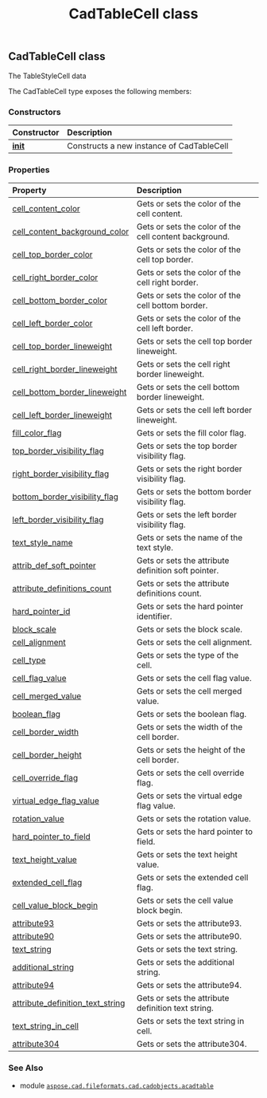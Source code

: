 ﻿---
title: CadTableCell class
second_title: Aspose.CAD for Python via .NET API References
description: 
type: docs
weight: 10
url: /aspose.cad.fileformats.cad.cadobjects.acadtable/cadtablecell/
is_root: false
---

## CadTableCell class

The TableStyleCell data



The CadTableCell type exposes the following members:

### Constructors
| Constructor | Description |
| :- | :- |
| [__init__](/cad/python-net/aspose.cad.fileformats.cad.cadobjects.acadtable/cadtablecell/__init__/#) | Constructs a new instance of CadTableCell |


### Properties
| Property | Description |
| :- | :- |
| [cell_content_color](/cad/python-net/aspose.cad.fileformats.cad.cadobjects.acadtable/cadtablecell/cell_content_color) | Gets or sets the color of the cell content. |
| [cell_content_background_color](/cad/python-net/aspose.cad.fileformats.cad.cadobjects.acadtable/cadtablecell/cell_content_background_color) | Gets or sets the color of the сell content background. |
| [cell_top_border_color](/cad/python-net/aspose.cad.fileformats.cad.cadobjects.acadtable/cadtablecell/cell_top_border_color) | Gets or sets the color of the cell top border. |
| [cell_right_border_color](/cad/python-net/aspose.cad.fileformats.cad.cadobjects.acadtable/cadtablecell/cell_right_border_color) | Gets or sets the color of the cell right border. |
| [cell_bottom_border_color](/cad/python-net/aspose.cad.fileformats.cad.cadobjects.acadtable/cadtablecell/cell_bottom_border_color) | Gets or sets the color of the cell bottom border. |
| [cell_left_border_color](/cad/python-net/aspose.cad.fileformats.cad.cadobjects.acadtable/cadtablecell/cell_left_border_color) | Gets or sets the color of the cell left border. |
| [cell_top_border_lineweight](/cad/python-net/aspose.cad.fileformats.cad.cadobjects.acadtable/cadtablecell/cell_top_border_lineweight) | Gets or sets the cell top border lineweight. |
| [cell_right_border_lineweight](/cad/python-net/aspose.cad.fileformats.cad.cadobjects.acadtable/cadtablecell/cell_right_border_lineweight) | Gets or sets the cell right border lineweight. |
| [cell_bottom_border_lineweight](/cad/python-net/aspose.cad.fileformats.cad.cadobjects.acadtable/cadtablecell/cell_bottom_border_lineweight) | Gets or sets the cell bottom border lineweight. |
| [cell_left_border_lineweight](/cad/python-net/aspose.cad.fileformats.cad.cadobjects.acadtable/cadtablecell/cell_left_border_lineweight) | Gets or sets the сell left border lineweight. |
| [fill_color_flag](/cad/python-net/aspose.cad.fileformats.cad.cadobjects.acadtable/cadtablecell/fill_color_flag) | Gets or sets the fill color flag. |
| [top_border_visibility_flag](/cad/python-net/aspose.cad.fileformats.cad.cadobjects.acadtable/cadtablecell/top_border_visibility_flag) | Gets or sets the top border visibility flag. |
| [right_border_visibility_flag](/cad/python-net/aspose.cad.fileformats.cad.cadobjects.acadtable/cadtablecell/right_border_visibility_flag) | Gets or sets the right border visibility flag. |
| [bottom_border_visibility_flag](/cad/python-net/aspose.cad.fileformats.cad.cadobjects.acadtable/cadtablecell/bottom_border_visibility_flag) | Gets or sets the bottom border visibility flag. |
| [left_border_visibility_flag](/cad/python-net/aspose.cad.fileformats.cad.cadobjects.acadtable/cadtablecell/left_border_visibility_flag) | Gets or sets the left border visibility flag. |
| [text_style_name](/cad/python-net/aspose.cad.fileformats.cad.cadobjects.acadtable/cadtablecell/text_style_name) | Gets or sets the name of the text style. |
| [attrib_def_soft_pointer](/cad/python-net/aspose.cad.fileformats.cad.cadobjects.acadtable/cadtablecell/attrib_def_soft_pointer) | Gets or sets the attribute definition soft pointer. |
| [attribute_definitions_count](/cad/python-net/aspose.cad.fileformats.cad.cadobjects.acadtable/cadtablecell/attribute_definitions_count) | Gets or sets the attribute definitions count. |
| [hard_pointer_id](/cad/python-net/aspose.cad.fileformats.cad.cadobjects.acadtable/cadtablecell/hard_pointer_id) | Gets or sets the hard pointer identifier. |
| [block_scale](/cad/python-net/aspose.cad.fileformats.cad.cadobjects.acadtable/cadtablecell/block_scale) | Gets or sets the block scale. |
| [cell_alignment](/cad/python-net/aspose.cad.fileformats.cad.cadobjects.acadtable/cadtablecell/cell_alignment) | Gets or sets the cell alignment. |
| [cell_type](/cad/python-net/aspose.cad.fileformats.cad.cadobjects.acadtable/cadtablecell/cell_type) | Gets or sets the type of the cell. |
| [cell_flag_value](/cad/python-net/aspose.cad.fileformats.cad.cadobjects.acadtable/cadtablecell/cell_flag_value) | Gets or sets the cell flag value. |
| [cell_merged_value](/cad/python-net/aspose.cad.fileformats.cad.cadobjects.acadtable/cadtablecell/cell_merged_value) | Gets or sets the cell merged value. |
| [boolean_flag](/cad/python-net/aspose.cad.fileformats.cad.cadobjects.acadtable/cadtablecell/boolean_flag) | Gets or sets the boolean flag. |
| [cell_border_width](/cad/python-net/aspose.cad.fileformats.cad.cadobjects.acadtable/cadtablecell/cell_border_width) | Gets or sets the width of the cell border. |
| [cell_border_height](/cad/python-net/aspose.cad.fileformats.cad.cadobjects.acadtable/cadtablecell/cell_border_height) | Gets or sets the height of the cell border. |
| [cell_override_flag](/cad/python-net/aspose.cad.fileformats.cad.cadobjects.acadtable/cadtablecell/cell_override_flag) | Gets or sets the cell override flag. |
| [virtual_edge_flag_value](/cad/python-net/aspose.cad.fileformats.cad.cadobjects.acadtable/cadtablecell/virtual_edge_flag_value) | Gets or sets the virtual edge flag value. |
| [rotation_value](/cad/python-net/aspose.cad.fileformats.cad.cadobjects.acadtable/cadtablecell/rotation_value) | Gets or sets the rotation value. |
| [hard_pointer_to_field](/cad/python-net/aspose.cad.fileformats.cad.cadobjects.acadtable/cadtablecell/hard_pointer_to_field) | Gets or sets the hard pointer to field. |
| [text_height_value](/cad/python-net/aspose.cad.fileformats.cad.cadobjects.acadtable/cadtablecell/text_height_value) | Gets or sets the text height value. |
| [extended_cell_flag](/cad/python-net/aspose.cad.fileformats.cad.cadobjects.acadtable/cadtablecell/extended_cell_flag) | Gets or sets the extended cell flag. |
| [cell_value_block_begin](/cad/python-net/aspose.cad.fileformats.cad.cadobjects.acadtable/cadtablecell/cell_value_block_begin) | Gets or sets the cell value block begin. |
| [attribute93](/cad/python-net/aspose.cad.fileformats.cad.cadobjects.acadtable/cadtablecell/attribute93) | Gets or sets the attribute93. |
| [attribute90](/cad/python-net/aspose.cad.fileformats.cad.cadobjects.acadtable/cadtablecell/attribute90) | Gets or sets the attribute90. |
| [text_string](/cad/python-net/aspose.cad.fileformats.cad.cadobjects.acadtable/cadtablecell/text_string) | Gets or sets the text string. |
| [additional_string](/cad/python-net/aspose.cad.fileformats.cad.cadobjects.acadtable/cadtablecell/additional_string) | Gets or sets the additional string. |
| [attribute94](/cad/python-net/aspose.cad.fileformats.cad.cadobjects.acadtable/cadtablecell/attribute94) | Gets or sets the attribute94. |
| [attribute_definition_text_string](/cad/python-net/aspose.cad.fileformats.cad.cadobjects.acadtable/cadtablecell/attribute_definition_text_string) | Gets or sets the attribute definition text string. |
| [text_string_in_cell](/cad/python-net/aspose.cad.fileformats.cad.cadobjects.acadtable/cadtablecell/text_string_in_cell) | Gets or sets the text string in cell. |
| [attribute304](/cad/python-net/aspose.cad.fileformats.cad.cadobjects.acadtable/cadtablecell/attribute304) | Gets or sets the attribute304. |



### See Also
* module [`aspose.cad.fileformats.cad.cadobjects.acadtable`](..)

